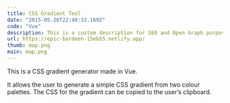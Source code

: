 ```yaml
---
title: CSS Gradient Tool
date: "2015-05-28T22:40:32.169Z"
code: "Vue"
description: This is a custom description for SEO and Open Graph purposes, rather than the default generated excerpt. Simply add a description field to the frontmatter.
url: https://epic-bardeen-15eb55.netlify.app/
thumb: map.png
main: map.png
---
```



This is a CSS gradient generator made in Vue.

It allows the user to generate a simple CSS gradient from two colour palettes. The CSS for the gradient can be copied to the user’s clipboard.
